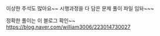 이상한 주석도 많아요~~ 시행과정을 다 담은 문제 풀이 파일 임돠~~~

정확한 풀이는 이 블로그 확인~~
https://blog.naver.com/william3006/223014730027